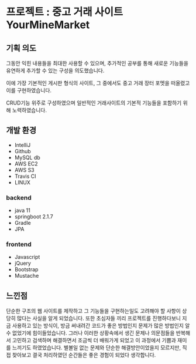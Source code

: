# 프로젝트 : 중고 거래 사이트 YourMineMarket


## 기획 의도
그동안 익힌 내용들을 최대한 사용할 수 있으며, 추가적인 공부를 통해 새로운 기능들을 유연하게 추가할 수 있는 구성을 의도했습니다.

이에 가장 기본적인 게시판 형식의 사이트, 그 중에서도 중고 거래 장터 포멧을 떠올렸고 이를 구현하였습니다.

CRUD기능 위주로 구성하였으며 일반적인 거래사이트의 기본적 기능들을 포함하기 위해 노력하였습니다. 

## 개발 환경

- IntelliJ
- Github
- MySQL db
- AWS EC2
- AWS S3
- Travis CI
- LINUX

### backend
- java 11
- springboot 2.1.7
- Gradle
- JPA

### frontend
- Javascript
- jQuery
- Bootstrap
- Mustache




## 느낀점

단순한 구조의 웹 사이트를 제작하고 그 기능들을 구현하는일도 고려해야 할 사항이 상당히 많다는 사실을 알게 되었습니다.
또한 초심자들 끼리 프로젝트를 진행하다보니 지금 사용하고 있는 방식이, 방금 써내려간 코드가 좋은 방법인지 문제가 많은 방법인지
알 수 없었기에 힘이들었습니다.
그러나 이러한 상황속에서 생긴 문제나 의문점들을 반복해서 고민하고 검색하며 해결하면서 조금씩 더 배워가게 되었고
이 과정에서 기쁨과 재미를 느끼기도 하였었습니다.
별볼일 없는 문제와 단순한 해결방안이었을지 모르지만, 직접 찾아보고 결국 처리하였던 순간들은 좋은 경험이 되었다 생각합니다.
